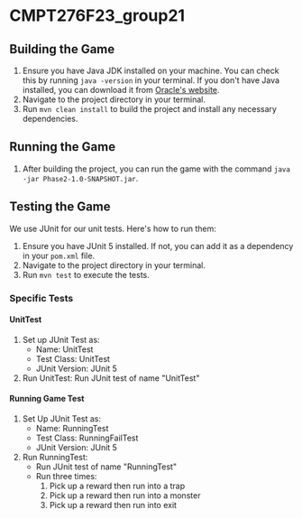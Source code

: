 # CMPT276F23_group21

## Building the Game

1. Ensure you have Java JDK installed on your machine. You can check this by running `java -version` in your terminal. If you don't have Java installed, you can download it from [Oracle's website](https://www.oracle.com/java/technologies/javase-jdk11-downloads.html).
2. Navigate to the project directory in your terminal.
3. Run `mvn clean install` to build the project and install any necessary dependencies.

## Running the Game

1. After building the project, you can run the game with the command `java -jar Phase2-1.0-SNAPSHOT.jar`.

## Testing the Game

We use JUnit for our unit tests. Here's how to run them:

1. Ensure you have JUnit 5 installed. If not, you can add it as a dependency in your `pom.xml` file.
2. Navigate to the project directory in your terminal.
3. Run `mvn test` to execute the tests.

### Specific Tests

#### UnitTest

1. Set up JUnit Test as:
    - Name: UnitTest
    - Test Class: UnitTest
    - JUnit Version: JUnit 5
2. Run UnitTest: Run JUnit test of name "UnitTest"

#### Running Game Test

1. Set Up JUnit Test as:
    - Name: RunningTest
    - Test Class: RunningFailTest
    - JUnit Version: JUnit 5
2. Run RunningTest: 
    - Run JUnit test of name "RunningTest"
    - Run three times:
        1. Pick up a reward then run into a trap
        2. Pick up a reward then run into a monster
        3. Pick up a reward then run into exit
